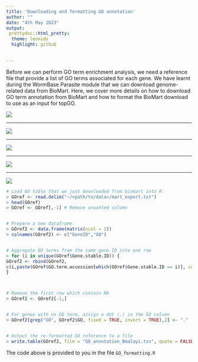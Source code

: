 ```yaml
---
title: 'Downloading and formatting GO annotation'
author: ""
date: "4th May 2023"
output:
 prettydoc::html_pretty:
  theme: leonids
  highlight: github
    

---
```


Before we can perform GO term enrichment analysis, we need a reference file that provide a list of GO terms associated for each gene. We have learnt during the WormBase Parasite module that we can download genome-related data from BioMart. Here, we cover more details on how to download GO term annotation from BioMart and how to format the BioMart download to use as an input for topGO. 

![](manuals/figures/wbpsGO1.png)

---

![](manuals/figures/wbpsGO2.png)

---

![](manuals/figures/wbpsGO3.png)

---

![](manuals/figures/wbpsGO4.png)

---

![](manuals/figures/wbpsGO5.png)

```R
# Load GO table that we just downloaded from biomart into R
> GOref <- read.delim("~/<path/to/data>/mart_export.txt")
> head(GOref) 
> GOref <- GOref[,-1] # Remove unwanted column


# Prepare a new dataframe 
> GOref2 <- data.frame(matrix(ncol = 2))
> colnames(GOref2) <- c("GeneID","GO")


# Aggregate GO terms from the same gene ID into one row
> for (i in unique(GOref$Gene.stable.ID)) {
GOref2 <- rbind(GOref2,
c(i,paste(GOref$GO.term.accession[which(GOref$Gene.stable.ID == i)], collapse = ",")))
}



# Remove the first row which contain NA
> GOref2 <- GOref2[-1,]


# For genes with no GO term, assign a dot (.) in the GO column
> GOref2[grep("GO", GOref2$GO, fixed = TRUE, invert = TRUE),2] <- "."


# Output the re-formatted GO reference to a file
> write.table(GOref2, file = "GO_annotation_Bmalayi.tsv", quote = FALSE, sep = "\t", col.names = FALSE, row.names = FALSE)
```
The code above is provided to you in the file `GO_formatting.R`
